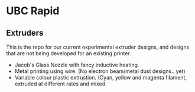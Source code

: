 UBC Rapid
=========

Extruders
---------

This is the repo for our current experimental extruder designs, and designs that are not being developed for an existing printer.

* Jacob's Glass Nozzle with fancy inductive heating.
* Metal printing using wire. (No electron beam/metal dust designs.. yet)
* Variable colour plastic extrustion. (Cyan, yellow and magenta filament, extruded at different rates and mixed.